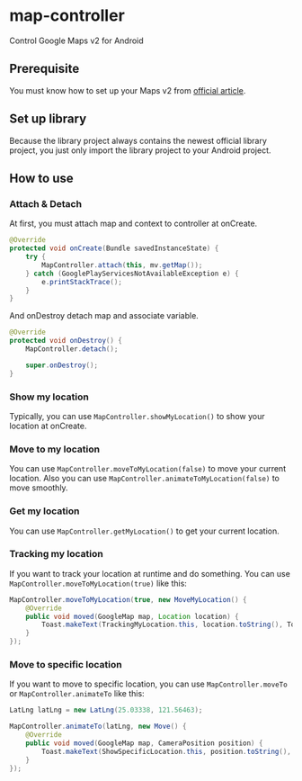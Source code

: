 # map-controller

Control Google Maps v2 for Android

## Prerequisite

You must know how to set up your Maps v2 from [official article](https://developers.google.com/maps/documentation/android/start).

## Set up library

Because the library project always contains the newest official library project, you just only import the library project to your Android project.

## How to use

### Attach & Detach

At first, you must attach map and context to controller at onCreate.

```java
@Override
protected void onCreate(Bundle savedInstanceState) {
	try {
		MapController.attach(this, mv.getMap());
	} catch (GooglePlayServicesNotAvailableException e) {
		e.printStackTrace();
	}
}
```

And onDestroy detach map and associate variable.

```java
@Override
protected void onDestroy() {
	MapController.detach();

	super.onDestroy();
}
```

### Show my location

Typically, you can use `MapController.showMyLocation()` to show your location at onCreate.

### Move to my location

You can use `MapController.moveToMyLocation(false)` to move your current location. Also you can use `MapController.animateToMyLocation(false)` to move smoothly.

### Get my location

You can use `MapController.getMyLocation()` to get your current location.

### Tracking my location

If you want to track your location at runtime and do something. You can use `MapController.moveToMyLocation(true)` like this:

```java
MapController.moveToMyLocation(true, new MoveMyLocation() {
	@Override
	public void moved(GoogleMap map, Location location) {
		Toast.makeText(TrackingMyLocation.this, location.toString(), Toast.LENGTH_SHORT).show();
	}
});
```

### Move to specific location

If you want to move to specific location, you can use `MapController.moveTo` or `MapController.animateTo` like this:

```java
LatLng latLng = new LatLng(25.03338, 121.56463);

MapController.animateTo(latLng, new Move() {
	@Override
	public void moved(GoogleMap map, CameraPosition position) {
		Toast.makeText(ShowSpecificLocation.this, position.toString(), Toast.LENGTH_SHORT).show();
	}
});
```

